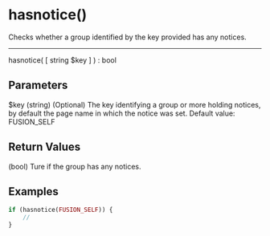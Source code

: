 # hasnotice()

Checks whether a group identified by the key provided has any notices.

---

hasnotice( [ string $key ] ) : bool

## Parameters

$key (string) (Optional) The key identifying a group or more holding notices, by default the page name in which the notice was set. Default value: FUSION_SELF

## Return Values

(bool) Ture if the group has any notices.

## Examples

```php
if (hasnotice(FUSION_SELF)) {
    //
}
```
